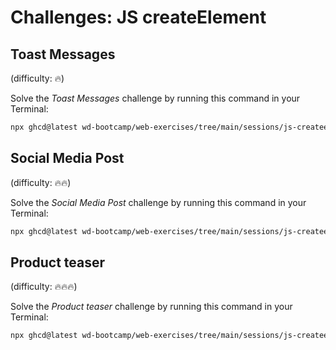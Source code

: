 # Challenges: JS createElement

## Toast Messages

(difficulty: 🔥)

Solve the _Toast Messages_ challenge by running this command in your Terminal:

```bash
npx ghcd@latest wd-bootcamp/web-exercises/tree/main/sessions/js-createelement/toast-messages
```

## Social Media Post

(difficulty: 🔥🔥)

Solve the _Social Media Post_ challenge by running this command in your Terminal:

```bash
npx ghcd@latest wd-bootcamp/web-exercises/tree/main/sessions/js-createelement/social-media-post
```

## Product teaser

(difficulty: 🔥🔥🔥)

Solve the _Product teaser_ challenge by running this command in your Terminal:

```bash
npx ghcd@latest wd-bootcamp/web-exercises/tree/main/sessions/js-createelement/product-teaser
```
